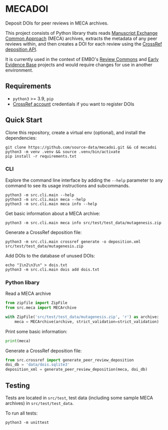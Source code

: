 # MECADOI

Deposit DOIs for peer reviews in MECA archives.

This project consists of Python library thats reads [Manuscript Exchange Common Approach](https://www.niso.org/standards-committees/meca) (MECA) archives, extracts
the metadata of any peer reviews within, and then creates a DOI for each review using the [CrossRef deposition API](https://www.crossref.org/documentation/member-setup/direct-deposit-xml/).

It is currently used in the context of EMBO's [Review Commons](https://www.reviewcommons.org/) and [Early Evidence Base](https://eeb.embo.org/) projects and would require
changes for use in another environment.

## Requirements

* `python3` >= 3.9, `pip`
* [CrossRef account](https://www.crossref.org/documentation/member-setup/) credentials if you want to register DOIs

## Quick Start

Clone this repository, create a virtual env (optional), and install the dependencies:
```
git clone https://github.com/source-data/mecadoi.git && cd mecadoi
python3 -m venv .venv && source .venv/bin/activate
pip install -r requirements.txt
```

### CLI

Explore the command line interface by adding the `--help` parameter to any command to see its usage instructions and subcommands.
```
python3 -m src.cli.main --help
python3 -m src.cli.main meca --help
python3 -m src.cli.main meca info --help
```

Get basic information about a MECA archive:
```
python3 -m src.cli.main meca info src/test/test_data/mutagenesis.zip
```

Generate a CrossRef deposition file:
```
python3 -m src.cli.main crossref generate -o deposition.xml src/test/test_data/mutagenesis.zip
```

Add DOIs to the database of unused DOIs:
```
echo "1\n2\n3\n" > dois.txt
python3 -m src.cli.main dois add dois.txt
```

### Python libary

Read a MECA archive
```python
from zipfile import ZipFile
from src.meca import MECArchive

with ZipFile('src/test/test_data/mutagenesis.zip', 'r') as archive:
    meca = MECArchive(archive, strict_validation=strict_validation)
```

Print some basic information:
```python
print(meca)
```

Generate a CrossRef deposition file:
```python
from src.crossref import generate_peer_review_deposition
doi_db = 'data/dois.sqlite3'
deposition_xml = generate_peer_review_deposition(meca, doi_db)
```

## Testing

Tests are located in `src/test`, test data (including some sample MECA archives) in `src/test/test_data`.

To run all tests:
```
python3 -m unittest
```
